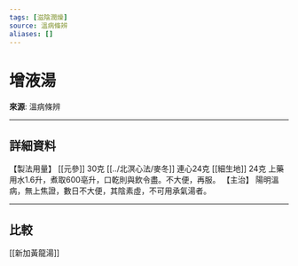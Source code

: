 ```yaml
---
tags: [滋陰潤燥]
source: 溫病條辨
aliases: []
---
```


# 增液湯

**來源**: 溫病條辨  

---

## 詳細資料
【製法用量】 [[元參]] 30克 [[../北溟心法/麥冬]] 連心24克 [[細生地]] 24克
上藥用水1.6升，煮取600亳升，口乾則與飲令盡。不大便，再服。
【主治】
陽明溫病，無上焦證，數日不大便，其陰素虛，不可用承氣湯者。

---

## 比較
[[新加黃龍湯]]
